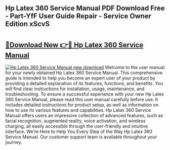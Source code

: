 ## Hp Latex 360 Service Manual PDF Download Free - Part-YfF User Guide Repair - Service Owner Edition xScvS

# <h2><a href="http://bc16824.oget.top/?id=Hp+Latex+360+Service+Manual">🔗Download New 👉🔴 Hp Latex 360 Service Manual</a></h2>

[![Hp Latex 360 Service Manual new download](https://i.imgur.com/5g1atiW.png)](http://bc16824.oget.top/?id=Hp+Latex+360+Service+Manual)
Welcome to the user manual for your newly obtained Hp Latex 360 Service Manual. This comprehensive guide is intended to help you become an expert user of your product by providing a detailed explanation of its features, functions, and benefits. You will find clear instructions for installation, usage, maintenance, and troubleshooting. To ensure a successful experience with your new Hp Latex 360 Service Manual, please read this user manual carefully before use. It includes detailed instructions for product setup, as well as information on how to use its various features and capabilities. Hp Latex 360 Service Manual offers users an impressive collection of advanced features, such as facial recognition, augmented reality, voice activation, and wireless charging, all easily accessible through the user-friendly and intuitive interface. We're Here to Help You Every Step of the Way Hp Latex 360 Service Manual. Our customer support team is available throughout your journey.
